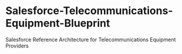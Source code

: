 # Salesforce-Telecommunications-Equipment-Blueprint
Salesforce Reference Architecture for Telecommunications Equipment Providers
